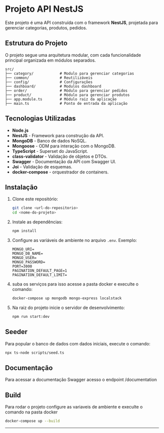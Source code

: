 # Projeto API NestJS

Este projeto é uma API construída com o framework **NestJS**, projetada para gerenciar categorias, produtos, pedidos.

## Estrutura do Projeto

O projeto segue uma arquitetura modular, com cada funcionalidade principal organizada em módulos separados.

```
src/
├── category/            # Modulo para gerenciar categorias
├── common/              # Reutilizáveis
├── config/              # Configurações
├── dashboard/           # Modulos dashboard
├── order/               # Módulo para gerenciar pedidos
├── product/             # Módulo para gerenciar produtos
├── app.module.ts        # Módulo raiz da aplicação
├── main.ts              # Ponto de entrada da aplicação
```

## Tecnologias Utilizadas

- **Node.js**
- **NestJS** - Framework para construção da API.
- **MongoDB** - Banco de dados NoSQL.
- **Mongoose** - ODM para interação com o MongoDB.
- **TypeScript** - Superset do JavaScript.
- **class-validator** - Validação de objetos e DTOs.
- **Swagger** - Documentação da API com Swagger UI.
- **Joi** - Validação de esquemas.
- **docker-compose** - orquestrador de containers.

## Instalação

1. Clone este repositório:

   ```bash
   git clone <url-do-repositorio>
   cd <nome-do-projeto>
   ```

2. Instale as dependências:

   ```bash
   npm install
   ```

3. Configure as variáveis de ambiente no arquivo `.env`. Exemplo:

   ```env
   MONGO_URI=
   MONGO_DB_NAME=
   MONGO_USER=
   MONGO_PASSWORD=
   PORT=3000
   PAGINATION_DEFAULT_PAGE=1
   PAGINATION_DEFAULT_LIMIT=
   ```

4. suba os serviços para isso acesse a pasta docker e execulte o comando:

   ```bash
   docker-compose up mongodb mongo-express localstack
   ```

5. Na raiz do projeto inicie o servidor de desenvolvimento:
   ```bash
   npm run start:dev
   ```

## Seeder

Para popular o banco de dados com dados iniciais, execute o comando:

```bash
npx ts-node scripts/seed.ts
```

## Documentação

Para acessar a documentação Swagger acesso o endpoint
/documentation

## Build

Para rodar o projeto configure as variaveis de ambiente e execulte o comando na pasta docker

```bash
docker-compose up --build
```

---
